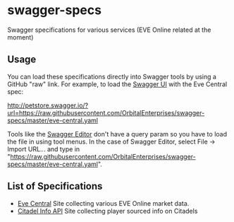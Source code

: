 # swagger-specs
Swagger specifications for various services (EVE Online related at the moment)

## Usage
You can load these specifications directly into Swagger tools by using a GitHub "raw" link.  For example, to load the [Swagger UI](http://swagger.io/swagger-ui/) with the Eve Central spec:

http://petstore.swagger.io/?url=https://raw.githubusercontent.com/OrbitalEnterprises/swagger-specs/master/eve-central.yaml

Tools like the [Swagger Editor](http://swagger.io/swagger-editor/) don't have a query param so you have to load the file in using tool menus.  In the case of Swagger Editor, select File -> Import URL... and type in  "https://raw.githubusercontent.com/OrbitalEnterprises/swagger-specs/master/eve-central.yaml".

## List of Specifications

* [Eve Central](https://eve-central.com/) Site collecting various EVE Online market data.
* [Citadel Info API](https://stop.hammerti.me.uk/api/) Site collecting player sourced info on Citadels


